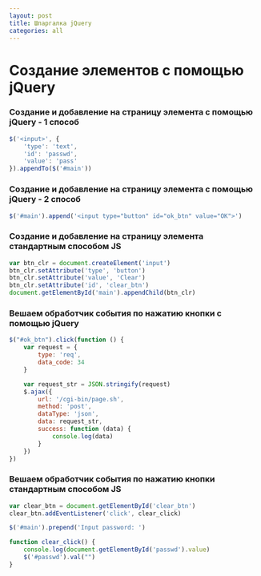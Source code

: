 ```yaml
---
layout: post
title: Шпаргалка jQuery  
categories: all
---
```


# Создание элементов с помощью jQuery

### Создание и добавление на страницу элемента  с помощью jQuery - 1 способ
```js
$('<input>', {
    'type': 'text',
    'id': 'passwd',
    'value': 'pass'
}).appendTo($('#main'))
```

### Создание и добавление на страницу элемента  с помощью jQuery - 2 способ
```js
$('#main').append('<input type="button" id="ok_btn" value="OK">')
```

### Создание и добавление на страницу элемента стандартным способом JS
```js
var btn_clr = document.createElement('input')
btn_clr.setAttribute('type', 'button')
btn_clr.setAttribute('value', 'Clear')
btn_clr.setAttribute('id', 'clear_btn')
document.getElementById('main').appendChild(btn_clr)
```

### Вешаем обработчик события по нажатию кнопки с помощью jQuery
```js
$("#ok_btn").click(function () {
    var request = {
        type: 'req',
        data_code: 34
    }

    var request_str = JSON.stringify(request)
    $.ajax({
        url: '/cgi-bin/page.sh',
        method: 'post',
        dataType: 'json',
        data: request_str,
        success: function (data) {
            console.log(data)
        }
    })
})
```

### Вешаем обработчик события по нажатию кнопки стандартным способом JS
```js
var clear_btn = document.getElementById('clear_btn')
clear_btn.addEventListener('click', clear_click)

$('#main').prepend('Input password: ')

function clear_click() {
    console.log(document.getElementById('passwd').value)
    $('#passwd').val("")
}
```